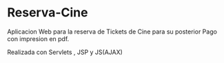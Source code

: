 # Reserva-Cine
Aplicacion Web para la reserva de Tickets de Cine para su posterior Pago con impresion en pdf.

Realizada con Servlets , JSP y JS(AJAX) 
